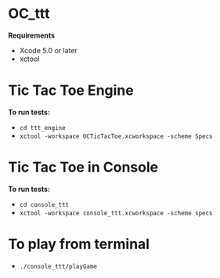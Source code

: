 OC_ttt
======

<b>Requirements</b>

- Xcode 5.0 or later
- xctool

# Tic Tac Toe Engine

<b>To run tests:</b>

- `cd ttt_engine`
- `xctool -workspace OCTicTacToe.xcworkspace -scheme Specs`

# Tic Tac Toe in Console

<b>To run tests:</b>

- `cd console_ttt`
- `xctool -workspace console_ttt.xcworkspace -scheme specs`

# To play from terminal

- `./console_ttt/playGame`
